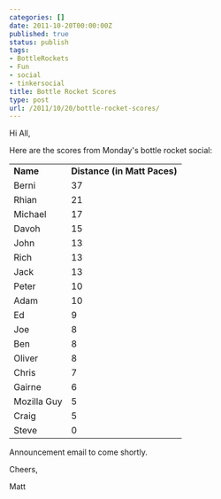 ```yaml
---
categories: []
date: 2011-10-20T00:00:00Z
published: true
status: publish
tags:
- BottleRockets
- Fun
- social
- tinkersocial
title: Bottle Rocket Scores
type: post
url: /2011/10/20/bottle-rocket-scores/
---
```


Hi All,

Here are the scores from Monday's bottle rocket social:
<table>
<tbody>
<tr>
<td><strong>Name</strong></td>
<td><strong>Distance
(in Matt Paces)</strong></td>
</tr>
<tr>
<td>Berni</td>
<td>37</td>
</tr>
<tr>
<td>Rhian</td>
<td>21</td>
</tr>
<tr>
<td>Michael</td>
<td>17</td>
</tr>
<tr>
<td>Davoh</td>
<td>15</td>
</tr>
<tr>
<td>John</td>
<td>13</td>
</tr>
<tr>
<td>Rich</td>
<td>13</td>
</tr>
<tr>
<td>Jack</td>
<td>13</td>
</tr>
<tr>
<td>Peter</td>
<td>10</td>
</tr>
<tr>
<td>Adam</td>
<td>10</td>
</tr>
<tr>
<td>Ed</td>
<td>9</td>
</tr>
<tr>
<td>Joe</td>
<td>8</td>
</tr>
<tr>
<td>Ben</td>
<td>8</td>
</tr>
<tr>
<td>Oliver</td>
<td>8</td>
</tr>
<tr>
<td>Chris</td>
<td>7</td>
</tr>
<tr>
<td>Gairne</td>
<td>6</td>
</tr>
<tr>
<td>Mozilla Guy</td>
<td>5</td>
</tr>
<tr>
<td>Craig</td>
<td>5</td>
</tr>
<tr>
<td>Steve</td>
<td>0</td>
</tr>
</tbudy>
</table>

Announcement email to come shortly.

Cheers,

Matt

